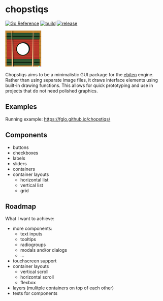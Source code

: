 # chopstiqs

[![Go Reference](https://pkg.go.dev/badge/github.com/fglo/chopstiqs.svg)](https://pkg.go.dev/github.com/fglo/chopstiqs)
[![build](https://github.com/fglo/chopstiqs/actions/workflows/go-build.yaml/badge.svg?branch=main)](https://github.com/fglo/chopstiqs/actions?query=workflow%3Ago-build)
[![release](https://github.com/fglo/chopstiqs/actions/workflows/deploy-webasm.yml/badge.svg?branch=main)](https://github.com/fglo/chopstiqs/actions?query=workflow%3Adeploy-webasm)

![chopstiqs logo generated by DALL·E 2](img/chopstiqs-logo-1-4x4.png)

Chopstiqs aims to be a minimalistic GUI package for the [ebiten](https://ebitengine.org/) engine. Rather than using separate image files, it draws interface elements using built-in drawing functions. This allows for quick prototyping and use in projects that do not need polished graphics.

## Examples

Running example: <https://fglo.github.io/chopstiqs/>

## Components

- buttons
- checkboxes
- labels
- sliders
- containers
- container layouts
  - horizontal list
  - vertical list
  - grid

## Roadmap

What I want to achieve:

- more components:
  - text inputs
  - tooltips
  - radiogroups
  - modals and/or dialogs
  - ...
- touchscreen support
- container layouts
  - vertical scroll
  - horizontal scroll
  - flexbox
- layers (mulitple containers on top of each other)
- tests for components
